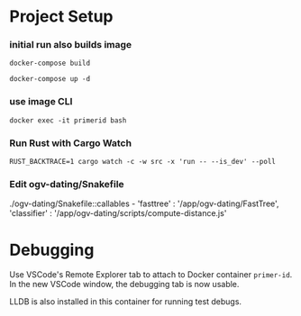 # Project Setup

### initial run also builds image

`docker-compose build`

`docker-compose up -d`

### use image CLI

`docker exec -it primerid bash`

### Run Rust with Cargo Watch

`RUST_BACKTRACE=1 cargo watch -c -w src -x 'run -- --is_dev' --poll`

### Edit ogv-dating/Snakefile

./ogv-dating/Snakefile::callables - 'fasttree' : '/app/ogv-dating/FastTree', 'classifier' : '/app/ogv-dating/scripts/compute-distance.js'

# Debugging

Use VSCode's Remote Explorer tab to attach to Docker container `primer-id`. In the new VSCode window, the debugging tab is now usable.

LLDB is also installed in this container for running test debugs.
